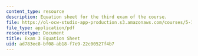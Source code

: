 ```yaml
---
content_type: resource
description: Equation sheet for the third exam of the course.
file: https://ol-ocw-studio-app-production.s3.amazonaws.com/courses/5-111-principles-of-chemical-science-fall-2008/ad783ec8bf08ab18f7e922c00527f4b7_Exam3_Eqns.pdf
file_type: application/pdf
resourcetype: Document
title: Exam 3 Equation Sheet
uid: ad783ec8-bf08-ab18-f7e9-22c00527f4b7
---
```

